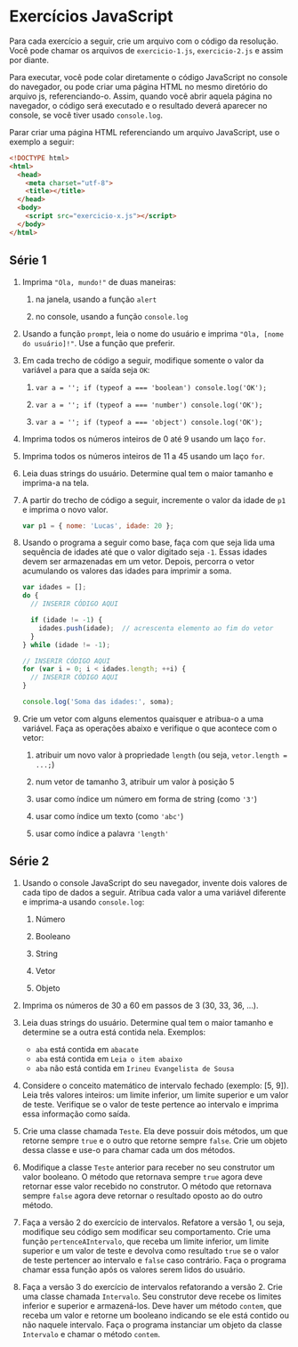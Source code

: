 # Exercícios JavaScript

Para cada exercício a seguir, crie um arquivo com o código da resolução. Você pode chamar os arquivos de ```exercicio-1.js```, ```exercicio-2.js``` e assim por diante.

Para executar, você pode colar diretamente o código JavaScript no console do navegador, ou pode criar uma página HTML no mesmo diretório do arquivo js, referenciando-o. Assim, quando você abrir aquela página no navegador, o código será executado e o resultado deverá aparecer no console, se você tiver usado ```console.log```.

Parar criar uma página HTML referenciando um arquivo JavaScript, use o exemplo a seguir:

```html
<!DOCTYPE html>
<html>
  <head>
    <meta charset="utf-8">
    <title></title>
  </head>
  <body>
    <script src="exercicio-x.js"></script>
  </body>
</html>
```

## Série 1

1. Imprima ```"Ola, mundo!"``` de duas maneiras:
    1. na janela, usando a função ```alert```

    1. no console, usando a função ```console.log```

1. Usando a função ```prompt```, leia o nome do usuário e imprima ```"Ola, [nome do usuário]!"```. Use a função que preferir.

1. Em cada trecho de código a seguir, modifique somente o valor da variável ```a``` para que a saída seja ```OK```:
    1. ```var a = ''; if (typeof a === 'boolean') console.log('OK');```

    1. ```var a = ''; if (typeof a === 'number') console.log('OK');```

    1. ```var a = ''; if (typeof a === 'object') console.log('OK');```

1. Imprima todos os números inteiros de 0 até 9 usando um laço ```for```.

1. Imprima todos os números inteiros de 11 a 45 usando um laço ```for```.

1. Leia duas strings do usuário. Determine qual tem o maior tamanho e imprima-a na tela.

1. A partir do trecho de código a seguir, incremente o valor da idade de ```p1``` e imprima o novo valor.
    ```javascript
    var p1 = { nome: 'Lucas', idade: 20 };
    ```

1. Usando o programa a seguir como base, faça com que seja lida uma sequência de idades até que o valor digitado seja ```-1```. Essas idades devem ser armazenadas em um vetor. Depois, percorra o vetor acumulando os valores das idades para imprimir a soma.
    ```javascript
    var idades = [];
    do {
      // INSERIR CÓDIGO AQUI

      if (idade != -1) {
        idades.push(idade);  // acrescenta elemento ao fim do vetor
      }
    } while (idade != -1);

    // INSERIR CÓDIGO AQUI
    for (var i = 0; i < idades.length; ++i) {
      // INSERIR CÓDIGO AQUI
    }

    console.log('Soma das idades:', soma);
    ```

1. Crie um vetor com alguns elementos quaisquer e atribua-o a uma variável. Faça as operações abaixo e verifique o que acontece com o vetor:
    1. atribuir um novo valor à propriedade ```length``` (ou seja, ```vetor.length = ...;```)

    1. num vetor de tamanho 3, atribuir um valor à posição 5

    1. usar como índice um número em forma de string (como ```'3'```)

    1. usar como índice um texto (como ```'abc'```)

    1. usar como índice a palavra ```'length'```

## Série 2

1. Usando o console JavaScript do seu navegador, invente dois valores de cada tipo de dados a seguir. Atribua cada valor a uma variável diferente e imprima-a usando ```console.log```:
    1. Número

    1. Booleano

    1. String

    1. Vetor

    1. Objeto

1. Imprima os números de 30 a 60 em passos de 3 (30, 33, 36, ...).

1. Leia duas strings do usuário. Determine qual tem o maior tamanho e determine se a outra está contida nela. Exemplos:
    - ```aba``` está contida em ```abacate```
    - ```aba``` está contida em ```Leia o item abaixo```
    - ```aba``` não está contida em ```Irineu Evangelista de Sousa```

1. Considere o conceito matemático de intervalo fechado (exemplo: [5, 9]). Leia três valores inteiros: um limite inferior, um limite superior e um valor de teste. Verifique se o valor de teste pertence ao intervalo e imprima essa informação como saída.

1. Crie uma classe chamada ```Teste```. Ela deve possuir dois métodos, um que retorne sempre ```true``` e o outro que retorne sempre ```false```. Crie um objeto dessa classe e use-o para chamar cada um dos métodos.

1. Modifique a classe ```Teste``` anterior para receber no seu construtor um valor booleano. O método que retornava sempre ```true``` agora deve retornar esse valor recebido no construtor. O método que retornava sempre ```false``` agora deve retornar o resultado oposto ao do outro método.

1. Faça a versão 2 do exercício de intervalos. Refatore a versão 1, ou seja, modifique seu código sem modificar seu comportamento. Crie uma função ```pertenceAIntervalo```, que receba um limite inferior, um limite superior e um valor de teste e devolva como resultado ```true``` se o valor de teste pertencer ao intervalo e ```false``` caso contrário. Faça o programa chamar essa função após os valores serem lidos do usuário.

1. Faça a versão 3 do exercício de intervalos refatorando a versão 2. Crie uma classe chamada ```Intervalo```. Seu construtor deve recebe os limites inferior e superior e armazená-los. Deve haver um método ```contem```, que receba um valor e retorne um booleano indicando se ele está contido ou não naquele intervalo. Faça o programa instanciar um objeto da classe ```Intervalo``` e chamar o método ```contem```.
 
